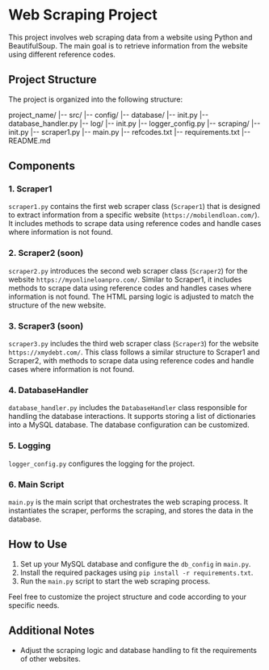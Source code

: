 # Web Scraping Project

This project involves web scraping data from a website using Python and BeautifulSoup. The main goal is to retrieve information from the website using different reference codes.

## Project Structure

The project is organized into the following structure:

project_name/
|-- src/
    |-- config/
    |-- database/
        |-- init.py
        |-- database_handler.py
    |-- log/
        |-- init.py
        |-- logger_config.py
    |-- scraping/
        |-- init.py
        |-- scraper1.py
    |-- main.py
    |-- refcodes.txt
    |-- requirements.txt
    |-- README.md


## Components

### 1. Scraper1

`scraper1.py` contains the first web scraper class (`Scraper1`) that is designed to extract information from a specific website (`https://mobilendloan.com/`). It includes methods to scrape data using reference codes and handle cases where information is not found.

### 2. Scraper2 (soon)

`scraper2.py` introduces the second web scraper class (`Scraper2`) for the website `https://myonlineloanpro.com/`. Similar to Scraper1, it includes methods to scrape data using reference codes and handles cases where information is not found. The HTML parsing logic is adjusted to match the structure of the new website.

### 3. Scraper3 (soon)

`scraper3.py` includes the third web scraper class (`Scraper3`) for the website `https://xmydebt.com/`. This class follows a similar structure to Scraper1 and Scraper2, with methods to scrape data using reference codes and handle cases where information is not found.

### 4. DatabaseHandler

`database_handler.py` includes the `DatabaseHandler` class responsible for handling the database interactions. It supports storing a list of dictionaries into a MySQL database. The database configuration can be customized.

### 5. Logging

`logger_config.py` configures the logging for the project.

### 6. Main Script

`main.py` is the main script that orchestrates the web scraping process. It instantiates the scraper, performs the scraping, and stores the data in the database.

## How to Use

1. Set up your MySQL database and configure the `db_config` in `main.py`.
2. Install the required packages using `pip install -r requirements.txt`.
3. Run the `main.py` script to start the web scraping process.

Feel free to customize the project structure and code according to your specific needs.

## Additional Notes

- Adjust the scraping logic and database handling to fit the requirements of other websites.